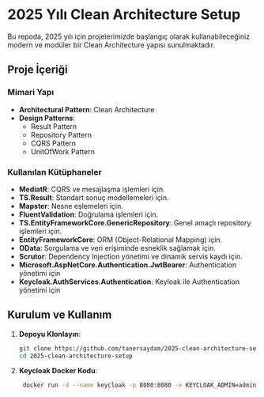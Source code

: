 # 2025 Yılı Clean Architecture Setup

Bu repoda, 2025 yılı için projelerimizde başlangıç olarak kullanabileceğiniz modern ve modüler bir Clean Architecture yapısı sunulmaktadır.
## Proje İçeriği

### Mimari Yapı
- **Architectural Pattern**: Clean Architecture
- **Design Patterns**:
  - Result Pattern
  - Repository Pattern
  - CQRS Pattern
  - UnitOfWork Pattern

### Kullanılan Kütüphaneler
- **MediatR**: CQRS ve mesajlaşma işlemleri için.
- **TS.Result**: Standart sonuç modellemeleri için.
- **Mapster**: Nesne eşlemeleri için.
- **FluentValidation**: Doğrulama işlemleri için.
- **TS.EntityFrameworkCore.GenericRepository**: Genel amaçlı repository işlemleri için.
- **EntityFrameworkCore**: ORM (Object-Relational Mapping) için.
- **OData**: Sorgulama ve veri erişiminde esneklik sağlamak için.
- **Scrutor**: Dependency Injection yönetimi ve dinamik servis kaydı için.
- **Microsoft.AspNetCore.Authentication.JwtBearer**: Authentication yönetimi için
- **Keycloak.AuthServices.Authentication**: Keyloak ile Authentication yönetimi için

## Kurulum ve Kullanım
1. **Depoyu Klonlayın**:
   ```bash
   git clone https://github.com/tanersaydam/2025-clean-architecture-setup.git
   cd 2025-clean-architecture-setup

2. **Keycloak Docker Kodu**:
   ```bash
    docker run -d --name keycloak -p 8080:8080 -e KEYCLOAK_ADMIN=admin -e KEYCLOAK_ADMIN_PASSWORD=admin quay.io/keycloak/keycloak:25.0.2 start-dev
   ```
